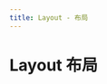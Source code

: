 ```yaml
---
title: Layout - 布局
---
```


# Layout 布局

<ClientOnly>
  <layout-demos></layout-demos>
</ClientOnly>

<layout-attributes></layout-attributes>